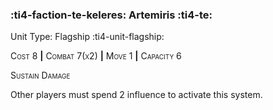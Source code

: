 ### :ti4-faction-te-keleres: **Artemiris** :ti4-te:

Unit Type: Flagship :ti4-unit-flagship:

<span style="font-variant:small-caps;">Cost 8</span> __|__ <span style="font-variant:small-caps;">Combat 7(x2)</span> __|__ <span style="font-variant:small-caps;">Move 1</span> __|__ <span style="font-variant:small-caps;">Capacity 6</span>

<span style="font-variant:small-caps;">Sustain Damage</span>

Other players must spend 2 influence to activate this system.
